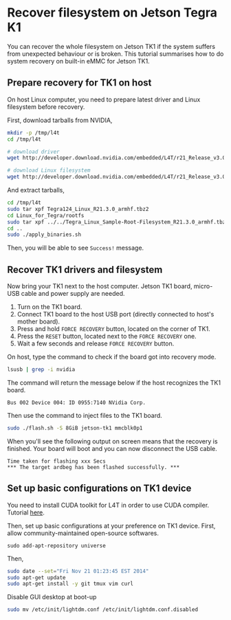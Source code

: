 # Recover filesystem on Jetson Tegra K1

You can recover the whole filesystem on Jetson TK1 if the system suffers from unexpected behaviour or is broken.
This tutorial summarises how to do system recovery on built-in eMMC for Jetson TK1.


## Prepare recovery for TK1 on host

On host Linux computer, you need to prepare latest driver and Linux filesystem before recovery.

First, download tarballs from NVIDIA,

```sh
mkdir -p /tmp/l4t
cd /tmp/l4t

# download driver
wget http://developer.download.nvidia.com/embedded/L4T/r21_Release_v3.0/Tegra124_Linux_R21.3.0_armhf.tbz2

# download Linux filesystem
wget http://developer.download.nvidia.com/embedded/L4T/r21_Release_v3.0/Tegra_Linux_Sample-Root-Filesystem_R21.3.0_armhf.tbz2
```

And extract tarballs,

```sh
cd /tmp/l4t
sudo tar xpf Tegra124_Linux_R21.3.0_armhf.tbz2
cd Linux_for_Tegra/rootfs
sudo tar xpf ../../Tegra_Linux_Sample-Root-Filesystem_R21.3.0_armhf.tbz2
cd ..
sudo ./apply_binaries.sh
```

Then, you will be able to see `Success!` message.


## Recover TK1 drivers and filesystem

Now bring your TK1 next to the host computer.
Jetson TK1 board, micro-USB cable and power supply are needed.

1. Turn on the TK1 board.
2. Connect TK1 board to the host USB port (directly connected to host's mother board).
3. Press and hold `FORCE RECOVERY` button, located on the corner of TK1.
4. Press the `RESET` button, located next to the `FORCE RECOVERY` one.
5. Wait a few seconds and release `FORCE RECOVERY` button.

On host, type the command to check if the board got into recovery mode.

```sh
lsusb | grep -i nvidia
```

The command will return the message below if the host recognizes the TK1 board.

```
Bus 002 Device 004: ID 0955:7140 NVidia Corp.
```

Then use the command to inject files to the TK1 board.

```sh
sudo ./flash.sh -S 8GiB jetson-tk1 mmcblk0p1
```

When you'll see the following output on screen means that the recovery is finished.
Your board will boot and you can now disconnect the USB cable.

```
Time taken for flashing xxx Secs
*** The target ardbeg has been flashed successfully. ***
```


## Set up basic configurations on TK1 device

You need to install CUDA toolkit for L4T in order to use CUDA compiler.
Tutorial [here](Install-CUDA-6.5-on-Jetson-TK1.md).

Then, set up basic configurations at your preference on TK1 device.
First, allow community-maintained open-source softwares.

```
sudo add-apt-repository universe
```

Then,

```sh
sudo date --set="Fri Nov 21 01:23:45 EST 2014"
sudo apt-get update
sudo apt-get install -y git tmux vim curl
```

Disable GUI desktop at boot-up

```sh
sudo mv /etc/init/lightdm.conf /etc/init/lightdm.conf.disabled
```
